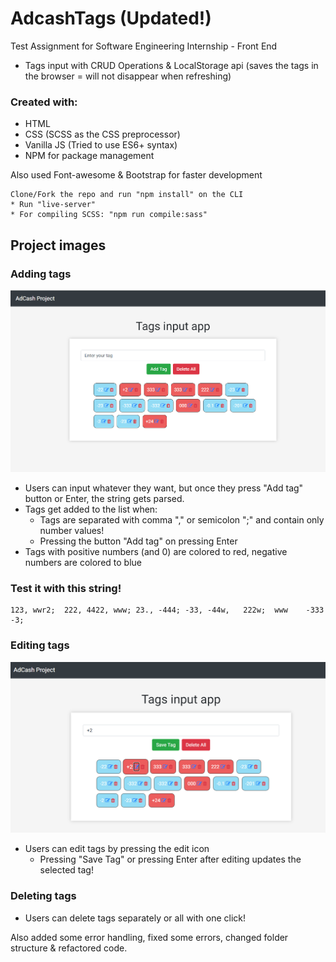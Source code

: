 # AdcashTags (Updated!)

Test Assignment for Software Engineering Internship - Front End
* Tags input with CRUD Operations & LocalStorage api (saves the tags in the browser = will not disappear when refreshing)

### Created with: 
* HTML
* CSS (SCSS as the CSS preprocessor)
* Vanilla JS (Tried to use ES6+ syntax)
* NPM for package management

Also used Font-awesome & Bootstrap for faster development 

~~~~
Clone/Fork the repo and run "npm install" on the CLI
* Run "live-server"
* For compiling SCSS: "npm run compile:sass"
~~~~

## Project images

### Adding tags 
![picture](assets/img/adcash.png)
* Users can input whatever they want, but once they press "Add tag" button or Enter, the string gets parsed. 
* Tags get added to the list when:
  * Tags are separated with comma "," or semicolon ";" and contain only number values!
  * Pressing the button "Add tag" on pressing Enter
* Tags with positive numbers (and 0) are colored to red, negative numbers are colored to blue

### Test it with this string!
~~~~
123, wwr2;  222, 4422, www; 23., -444; -33, -44w,   222w;  www    -333 -3;
~~~~

### Editing tags
![picture](assets/img/adcash_2.png)
* Users can edit tags by pressing the edit icon
  * Pressing "Save Tag" or pressing Enter after editing updates the selected tag!

### Deleting tags
* Users can delete tags separately or all with one click!

Also added some error handling, fixed some errors, changed folder structure & refactored code.
